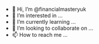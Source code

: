 - 👋 Hi, I’m @financialmasteryuk
- 👀 I’m interested in ...
- 🌱 I’m currently learning ...
- 💞️ I’m looking to collaborate on ...
- 📫 How to reach me ...

<!---
financialmasteryuk/financialmasteryuk is a ✨ special ✨ repository because its `README.md` (this file) appears on your GitHub profile.
You can click the Preview link to take a look at your changes.
--->
